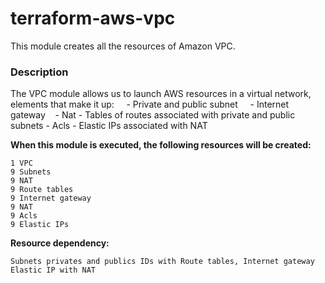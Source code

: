 # terraform-aws-vpc 

This module creates all the resources of Amazon VPC.


### Description
The VPC module allows us to launch AWS resources in a virtual network, elements that make it up:
    - Private and public subnet
    - Internet gateway
    - Nat
	- Tables of routes associated with private and public subnets
	- Acls
	- Elastic IPs associated with NAT

**When this module is executed, the following resources will be created:**

    1 VPC
    9 Subnets
    9 NAT
	9 Route tables
	9 Internet gateway
	9 NAT
	9 Acls
	9 Elastic IPs
    
**Resource dependency:**

    Subnets privates and publics IDs with Route tables, Internet gateway
    Elastic IP with NAT  
 

